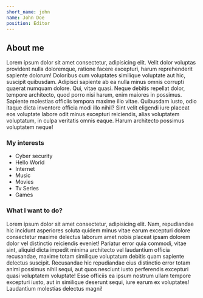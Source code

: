 ```yaml
---
short_name: john
name: John Doe
position: Editor
---
```


## About me

Lorem ipsum dolor sit amet consectetur, adipisicing elit. Velit dolor voluptas provident nulla doloremque, ratione facere excepturi, harum reprehenderit sapiente dolorum! Doloribus cum voluptates similique voluptate aut hic, suscipit quibusdam. Adipisci sapiente ab ea nulla minus omnis corrupti quaerat numquam dolore. Qui, vitae quasi. Neque debitis repellat dolor, tempore architecto, quod porro nisi harum, enim maiores in possimus. Sapiente molestias officiis tempora maxime illo vitae. Quibusdam iusto, odio itaque dicta inventore officia modi illo nihil? Sint velit eligendi iure placeat eos voluptate labore odit minus excepturi reiciendis, alias voluptatem voluptatum, in culpa veritatis omnis eaque. Harum architecto possimus voluptatem neque!

### My interests

- Cyber security
- Hello World
- Internet
- Music
- Movies
- Tv Series
- Games

### What I want to do?
Lorem ipsum dolor sit amet consectetur, adipisicing elit. Nam, repudiandae hic incidunt asperiores soluta quidem minus vitae earum excepturi dolore consectetur maxime delectus laborum amet nobis placeat ipsam dolorem dolor vel distinctio reiciendis eveniet! Pariatur error quia commodi, vitae sint, aliquid dicta impedit minima architecto vel laudantium officia recusandae, maxime totam similique voluptatum debitis quam sapiente delectus suscipit. Recusandae hic repudiandae eius distinctio error totam animi possimus nihil sequi, aut quos nesciunt iusto perferendis excepturi quasi voluptatem voluptate! Esse officiis ea ipsum nostrum ullam tempore excepturi iusto, aut in similique deserunt sequi, iure earum ex voluptates! Laudantium molestias delectus magni!

